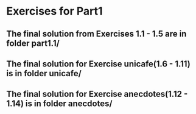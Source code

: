 # Exercises for Part1

## The final solution from Exercises 1.1 - 1.5 are in folder part1.1/

## The final solution for Exercise unicafe(1.6 - 1.11) is in folder unicafe/

## The final solution for Exercise anecdotes(1.12 - 1.14) is in folder anecdotes/
